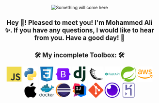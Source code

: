 <p align="center"><img src="#" alt="Something will come here" height="191" width="764"/></p>

<h2 align="center"> Hey 👋! Pleased to meet you! I'm Mohammed Ali ✨. If you have any questions, I would like to hear from you. Have a good day! 🤙</h2>

<h2 align="center">🛠️ My incomplete Toolbox: 🛠️</h2>
<div align="center">
<img src="https://github.com/devicons/devicon/blob/master/icons/javascript/javascript-original.svg" alt="Javascript Logo" width="50" height="50" /> 
<img src="https://github.com/devicons/devicon/blob/master/icons/python/python-original.svg" alt="Javascript Logo" width="50" height="50" /> 
<img src="https://github.com/devicons/devicon/blob/master/icons/css3/css3-original.svg"  alt="CSS logo" width="50" height="50"/>
<img src="https://github.com/devicons/devicon/blob/master/icons/bootstrap/bootstrap-original.svg" alt="amazonwebservices Logo" width="50" height="50" />
<img src="https://github.com/devicons/devicon/blob/master/icons/django/django-plain.svg" alt="Django Logo" width="50" height="50" />
<img src="https://github.com/devicons/devicon/blob/master/icons/flask/flask-original.svg" alt="Flask Logo" width="50" height="50" />
<img src="https://github.com/devicons/devicon/blob/master/icons/fastapi/fastapi-plain-wordmark.svg" alt="FastAPI Logo" width="50" height="50" />
<img src="https://github.com/devicons/devicon/blob/master/icons/spring/spring-original.svg" alt="Spring Logo" width="50" height="50" />
<img src="https://github.com/devicons/devicon/blob/master/icons/amazonwebservices/amazonwebservices-plain-wordmark.svg" alt="amazonwebservices Logo" width="50" height="50" />
<img src="https://github.com/devicons/devicon/blob/master/icons/apple/apple-original.svg" alt="Apple Logo" width="50" height="50" />
<img src="https://github.com/devicons/devicon/blob/master/icons/docker/docker-original-wordmark.svg" alt="docker Logo" width="50" height="50" />
<img src="https://github.com/devicons/devicon/blob/master/icons/eclipse/eclipse-original.svg" alt="eclipse Logo" width="50" height="50" />
<img src="https://github.com/devicons/devicon/blob/master/icons/intellij/intellij-original.svg" alt="intellij Logo" width="50" height="50" />
<img src="https://github.com/devicons/devicon/blob/master/icons/git/git-original.svg" alt="git Logo" width="50" height="50" />
<img src="https://github.com/devicons/devicon/blob/master/icons/insomnia/insomnia-original.svg" alt="insomnia Logo" width="50" height="50" />
<img src="https://github.com/devicons/devicon/blob/master/icons/heroku/heroku-original.svg" alt="heroku Logo" width="50" height="50" />
</div>
